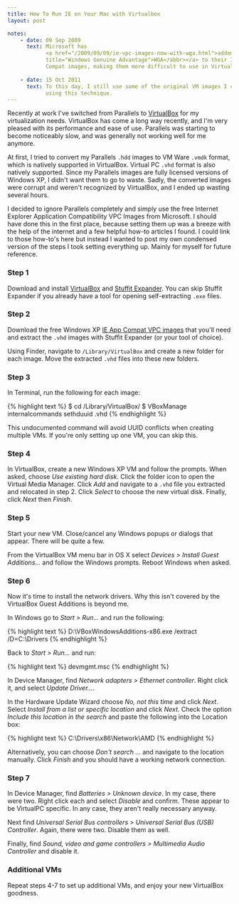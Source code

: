 ```yaml
---
title: How To Run IE on Your Mac with Virtualbox
layout: post

notes:
    - date: 09 Sep 2009
      text: Microsoft has
            <a href="/2009/09/09/ie-vpc-images-now-with-wga.html">added <abbr
            title="Windows Genuine Advantage">WGA</abbr></a> to their IE App
            Compat images, making them more difficult to use in VirtualBox.
            
    - date: 15 Oct 2011
      text: To this day, I still use some of the original VM images I created
            using this technique.
---
```


Recently at work I've switched from Parallels to
[VirtualBox](http://www.virtualbox.org/) for my virtualization needs.
VirtualBox has come a long way recently, and I'm very pleased with its
performance and ease of use. Parallels was starting to become noticeably slow,
and was generally not working well for me anymore.

At first, I tried to convert my Parallels `.hdd` images to VM Ware `.vmdk`
format, which is natively supported in VirtualBox. Virtual PC `.vhd` format
is also natively supported. Since my Parallels images are fully licensed
versions of Windows XP, I didn't want them to go to waste. Sadly, the
converted images were corrupt and  weren't recognized by VirtualBox, and I
ended up wasting several hours.

I decided to ignore Parallels completely and simply use the free Internet
Explorer Application Compatibility VPC Images from Microsoft. I should have
done this in the first place, because setting them up was a breeze with the
help of the internet and a few helpful how-to articles I found. I could link
to those how-to's here but instead I wanted to post my own condensed version
of the steps I took setting everything up. Mainly for myself for future
reference.

### Step 1

Download and install [VirtualBox](http://www.virtualbox.org/wiki/Downloads)
and [Stuffit Expander][1]. You can skip Stuffit Expander if you already have a
tool for opening self-extracting `.exe` files.

### Step 2

Download the free Windows XP [IE App Compat VPC images][2] that you'll need
and extract the `.vhd` images with Stuffit Expander (or your tool of choice).

Using Finder, navigate to `/Library/VirtualBox` and create a new folder for
each image. Move the extracted `.vhd` files into these new folders.

### Step 3

In Terminal, run the following for each image:

{% highlight text %}
$ cd /Library/VirtualBox/<image>
$ VBoxManage internalcommands sethduuid <image>.vhd
{% endhighlight %}

This undocumented command will avoid UUID conflicts when creating multiple
VMs. If you're only setting up one VM, you can skip this.

### Step 4

In VirtualBox, create a new Windows XP VM and follow the prompts. When asked,
choose _Use existing hard disk._ Click the folder icon to open the Virtual
Media Manager. Click _Add_ and navigate to  a `.vhd` file you extracted and
relocated in step 2. Click _Select_ to choose the new virtual disk. Finally,
click _Next_ then _Finish_.

### Step 5

Start your new VM. Close/cancel any Windows popups or dialogs that appear.
There will be quite a few.

From the VirtualBox VM menu bar in OS X select _Devices > Install Guest
Additions..._ and follow the Windows prompts. Reboot Windows when asked.

### Step 6

Now it's time to install the network drivers. Why this isn't covered by the
VirtualBox Guest Additions is beyond me.

In Windows go to _Start > Run..._ and run the following:

{% highlight text %}
D:\VBoxWindowsAdditions-x86.exe /extract /D=C:\Drivers
{% endhighlight %}

Back to _Start > Run..._ and run:

{% highlight text %}
devmgmt.msc
{% endhighlight %}

In Device Manager, find _Network adapters > Ethernet controller_. Right click
it, and select _Update Driver..._.

In the Hardware Update Wizard choose _No, not this time_ and click _Next_.
Select _Install from a list or specific location_ and click _Next_. Check the
option _Include this location in the search_ and paste the following into the
Location box:

{% highlight text %}
C:\Drivers\x86\Network\AMD
{% endhighlight %}

Alternatively, you can choose _Don't search ..._ and navigate to the location
manually. Click _Finish_ and you should have a working network connection.

### Step 7

In Device Manager, find _Batteries > Unknown device_. In my case, there were
two. Right click each and select _Disable_ and confirm. These appear to be
VirtualPC specific. In any case, they aren't really necessary anyway.

Next find _Universal Serial Bus controllers > Universal Serial Bus (USB)
Controller_. Again, there were two. Disable them as well.

Finally, find _Sound, video and game controllers > Multimedia Audio
Controller_ and disable it.

### Additional VMs

Repeat steps 4-7 to set up additional VMs, and enjoy your new VirtualBox
goodness.

[1]: http://www.stuffit.com/mac-expander.html
[2]: http://www.microsoft.com/download/en/details.aspx?displaylang=en&id=11575
